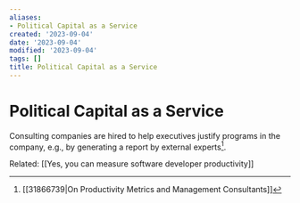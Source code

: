 ```yaml
---
aliases:
- Political Capital as a Service
created: '2023-09-04'
date: '2023-09-04'
modified: '2023-09-04'
tags: []
title: Political Capital as a Service
---
```


# Political Capital as a Service

Consulting companies are hired to help executives justify programs in the company, e.g., by generating a report by external experts[^1].

Related:
[[Yes, you can measure software developer productivity]]

[^1]: [[31866739|On Productivity Metrics and Management Consultants]]